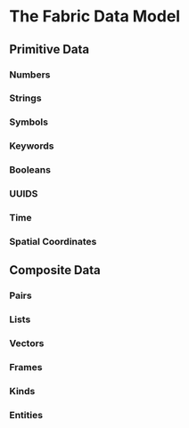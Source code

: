 # The Fabric Data Model #

## Primitive Data ###

### Numbers ####

### Strings ###

### Symbols ###

### Keywords

### Booleans ####

### UUIDS ####

### Time ####

### Spatial Coordinates ####

## Composite Data ##

### Pairs ###

### Lists ###

### Vectors

### Frames ###

### Kinds ###

### Entities
